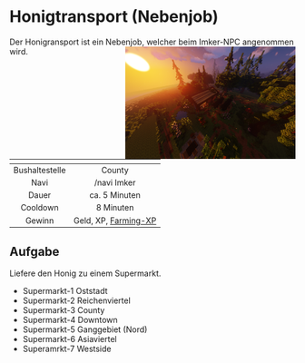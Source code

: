 # Honigtransport (Nebenjob)
Der Honigransport ist ein Nebenjob, welcher beim Imker-NPC angenommen wird. <img align="right" width="300" eight="150" src="../../../assets/image/nebenjobs/Imker.png">

| <!-- --> | <!-- --> |
| :-: | :-: |
| Bushaltestelle | County |
| Navi | /navi Imker |
| Dauer | ca. 5 Minuten |
| Cooldown | 8 Minuten |
| Gewinn | Geld, XP, [Farming-XP](../../pages/skills/farming.md) |

## Aufgabe
Liefere den Honig zu einem Supermarkt.

- Supermarkt-1 Oststadt
- Supermarkt-2 Reichenviertel
- Supermarkt-3 County
- Supermarkt-4 Downtown
- Supermarkt-5 Ganggebiet (Nord)
- Supermarkt-6 Asiaviertel
- Superamrkt-7 Westside
